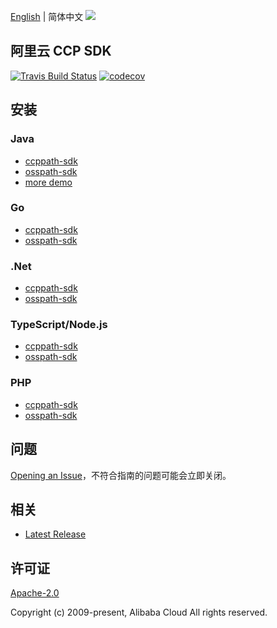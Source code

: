 [English](README.md) | 简体中文
![](https://aliyunsdk-pages.alicdn.com/icons/AlibabaCloud.svg)

## 阿里云 CCP SDK

[![Travis Build Status](https://travis-ci.org/aliyun/aliyun-ccp.svg?branch=master)](https://travis-ci.org/aliyun/aliyun-ccp)
[![codecov](https://codecov.io/gh/aliyun/aliyun-ccp/branch/master/graph/badge.svg)](https://codecov.io/gh/aliyun/aliyun-ccp)

## 安装

### Java

- [ccppath-sdk](./ccppath-sdk/java/README-CN.md)
- [osspath-sdk](./osspath-sdk/java/README-CN.md)
- [more demo](docs/java-sdk-demo.md)

### Go

- [ccppath-sdk](./ccppath-sdk/go/README-CN.md)
- [osspath-sdk](./osspath-sdk/go/README-CN.md)

### .Net

- [ccppath-sdk](./ccppath-sdk/cs/README-CN.md)
- [osspath-sdk](./osspath-sdk/cs/README-CN.md)

### TypeScript/Node.js

- [ccppath-sdk](./ccppath-sdk/ts/README-CN.md)
- [osspath-sdk](./osspath-sdk/ts/README-CN.md)

### PHP

- [ccppath-sdk](./ccppath-sdk/php/README-CN.md)
- [osspath-sdk](./osspath-sdk/php/README-CN.md)

## 问题

[Opening an Issue](https://github.com/aliyun/aliyun-ccp/issues/new)，不符合指南的问题可能会立即关闭。

## 相关

- [Latest Release](https://github.com/aliyun/aliyun-ccp)

## 许可证

[Apache-2.0](http://www.apache.org/licenses/LICENSE-2.0)

Copyright (c) 2009-present, Alibaba Cloud All rights reserved.
